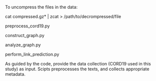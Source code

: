 To uncompress the files in the data:

cat compressed.gz* | zcat > /path/to/decrompressed/file


preprocess_cord19.py

construct_graph.py

analyze_graph.py

perform_link_prediction.py

As guided by the code, provide the data collection (CORD19 used in this study) as input. Scipts preprocesses the texts, and collects appropriate metadata.
